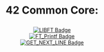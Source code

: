 <div align="center">
  
# <p align="center">42 Common Core:</p>

[![LIBFT Badge](https://github.com/0h-laugh/assets/blob/main/LIBFT.png)](https://github.com/0h-laugh/Core/tree/main/libft)<br>
[![FT_Printf Badge](https://github.com/0h-laugh/assets/blob/main/LIBFT%20(1).png)](https://github.com/0h-laugh/Core/tree/main/ft_printf)<br>
[![GET_NEXT_LINE Badge](https://github.com/0h-laugh/assets/blob/main/LIBFT%20(2).png)](https://github.com/0h-laugh/Core/tree/main/get_next_line)

</div>
